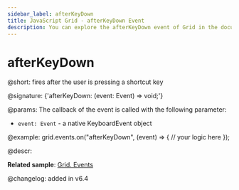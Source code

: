 ```yaml
---
sidebar_label: afterKeyDown
title: JavaScript Grid - afterKeyDown Event 
description: You can explore the afterKeyDown event of Grid in the documentation of the DHTMLX JavaScript UI library. Browse developer guides and API reference, try out code examples and live demos, and download a free 30-day evaluation version of DHTMLX Suite.
---
```


# afterKeyDown

@short: fires after the user is pressing a shortcut key

@signature: {'afterKeyDown: (event: Event) => void;'}

@params:
The callback of the event is called with the following parameter:

- `event: Event` - a native KeyboardEvent object

@example:
grid.events.on("afterKeyDown", (event) => {
    // your logic here
});

@descr:

**Related sample**: [Grid. Events](https://snippet.dhtmlx.com/9zeyp4ds)

@changelog: added in v6.4

[comment]: # (@related: grid/configuration.md#keyboard-navigation)

[comment]: # (@relatedapi: grid/api/grid_beforekeydown_event.md)
